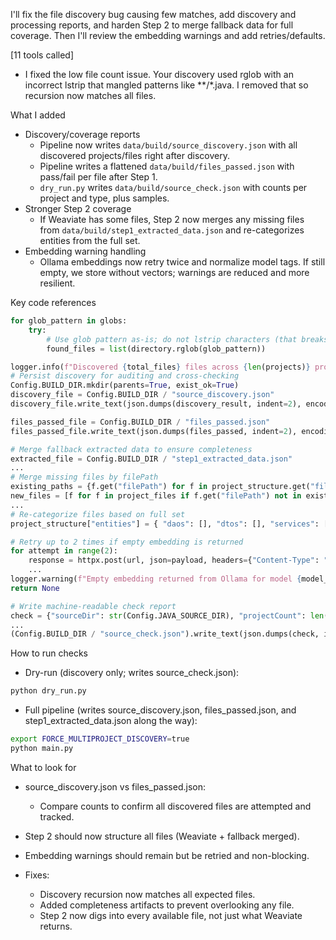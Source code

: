 I'll fix the file discovery bug causing few matches, add discovery and processing reports, and harden Step 2 to merge fallback data for full coverage. Then I'll review the embedding warnings and add retries/defaults.

[11 tools called]

- I fixed the low file count issue. Your discovery used rglob with an incorrect lstrip that mangled patterns like **/*.java. I removed that so recursion now matches all files.

What I added
- Discovery/coverage reports
  - Pipeline now writes `data/build/source_discovery.json` with all discovered projects/files right after discovery.
  - Pipeline writes a flattened `data/build/files_passed.json` with pass/fail per file after Step 1.
  - `dry_run.py` writes `data/build/source_check.json` with counts per project and type, plus samples.
- Stronger Step 2 coverage
  - If Weaviate has some files, Step 2 now merges any missing files from `data/build/step1_extracted_data.json` and re-categorizes entities from the full set.
- Embedding warning handling
  - Ollama embeddings now retry twice and normalize model tags. If still empty, we store without vectors; warnings are reduced and more resilient.

Key code references
```57:66:/Users/thomaskamsker/Documents/Atom/vron.one/playground/a1javarag/src/agents/step1_agents.py
for glob_pattern in globs:
    try:
        # Use glob pattern as-is; do not lstrip characters (that breaks patterns like **/*.java)
        found_files = list(directory.rglob(glob_pattern))
```

```35:45:/Users/thomaskamsker/Documents/Atom/vron.one/playground/a1javarag/src/pipeline.py
logger.info(f"Discovered {total_files} files across {len(projects)} projects")
# Persist discovery for auditing and cross-checking
Config.BUILD_DIR.mkdir(parents=True, exist_ok=True)
discovery_file = Config.BUILD_DIR / "source_discovery.json"
discovery_file.write_text(json.dumps(discovery_result, indent=2), encoding='utf-8')
```

```95:104:/Users/thomaskamsker/Documents/Atom/vron.one/playground/a1javarag/src/pipeline.py
files_passed_file = Config.BUILD_DIR / "files_passed.json"
files_passed_file.write_text(json.dumps(files_passed, indent=2), encoding='utf-8')
```

```124:170:/Users/thomaskamsker/Documents/Atom/vron.one/playground/a1javarag/src/pipeline.py
# Merge fallback extracted data to ensure completeness
extracted_file = Config.BUILD_DIR / "step1_extracted_data.json"
...
# Merge missing files by filePath
existing_paths = {f.get("filePath") for f in project_structure.get("files", [])}
new_files = [f for f in project_files if f.get("filePath") not in existing_paths]
...
# Re-categorize files based on full set
project_structure["entities"] = { "daos": [], "dtos": [], "services": [], "controllers": [], "entities": [], "ui_files": [], "sql_files": [] }
```

```150:187:/Users/thomaskamsker/Documents/Atom/vron.one/playground/a1javarag/src/utils/ollama_client.py
# Retry up to 2 times if empty embedding is returned
for attempt in range(2):
    response = httpx.post(url, json=payload, headers={"Content-Type": "application/json"}, timeout=60.0)
    ...
logger.warning(f"Empty embedding returned from Ollama for model {model_name}")
return None
```

```59:86:/Users/thomaskamsker/Documents/Atom/vron.one/playground/a1javarag/dry_run.py
# Write machine-readable check report
check = {"sourceDir": str(Config.JAVA_SOURCE_DIR), "projectCount": len(projects), "totalFiles": total_files, "projects": {}}
...
(Config.BUILD_DIR / "source_check.json").write_text(json.dumps(check, indent=2), encoding='utf-8')
```

How to run checks
- Dry-run (discovery only; writes source_check.json):
```bash
python dry_run.py
```
- Full pipeline (writes source_discovery.json, files_passed.json, and step1_extracted_data.json along the way):
```bash
export FORCE_MULTIPROJECT_DISCOVERY=true
python main.py
```

What to look for
- source_discovery.json vs files_passed.json:
  - Compare counts to confirm all discovered files are attempted and tracked.
- Step 2 should now structure all files (Weaviate + fallback merged).
- Embedding warnings should remain but be retried and non-blocking.

- Fixes:
  - Discovery recursion now matches all expected files.
  - Added completeness artifacts to prevent overlooking any file.
  - Step 2 now digs into every available file, not just what Weaviate returns.